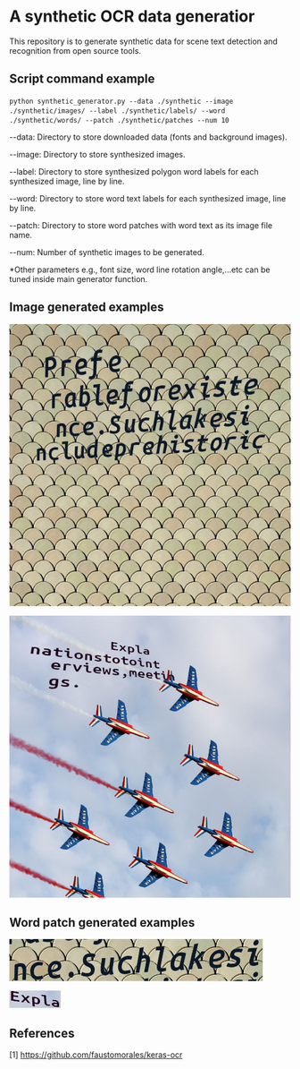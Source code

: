 # A synthetic OCR data generatior
This repository is to generate synthetic data for scene text detection and recognition from open source tools.

## Script command example
``
python synthetic_generator.py --data ./synthetic --image ./synthetic/images/ --label ./synthetic/labels/ --word ./synthetic/words/ --patch ./synthetic/patches --num 10
``

--data: Directory to store downloaded data (fonts and background images).

--image: Directory to store synthesized images.

--label: Directory to store synthesized polygon word labels for each synthesized image, line by line.

--word: Directory to store word text labels for each synthesized image, line by line.

--patch: Directory to store word patches with word text as its image file name.

--num: Number of synthetic images to be generated.

*Other parameters e.g., font size, word line rotation angle,...etc can be tuned inside main generator function.

## Image generated examples
![synthetic image 1](https://github.com/liuch37/synthetic-ocr-data/blob/main/misc/image1.png)

![synthetic image 2](https://github.com/liuch37/synthetic-ocr-data/blob/main/misc/image2.png)

## Word patch generated examples
![synthetic patch 1](https://github.com/liuch37/synthetic-ocr-data/blob/main/misc/patch1.png)

![synthetic patch 2](https://github.com/liuch37/synthetic-ocr-data/blob/main/misc/patch2.png)

## References
[1] https://github.com/faustomorales/keras-ocr
